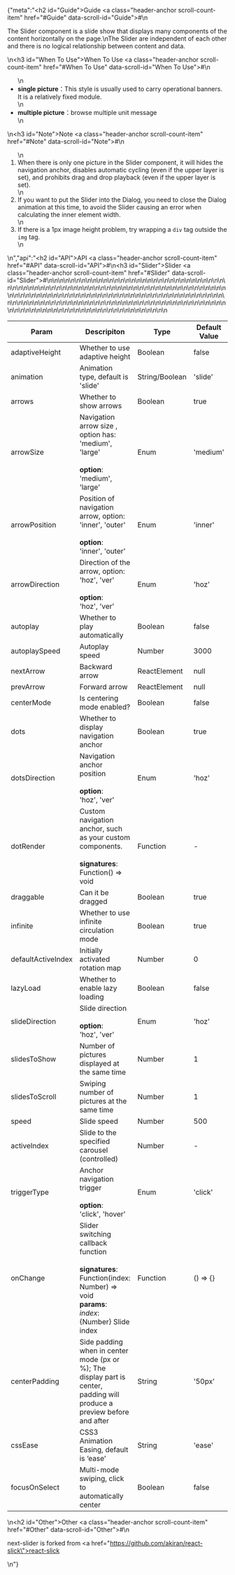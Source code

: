 {"meta":"<h2 id=\"Guide\">Guide <a class=\"header-anchor scroll-count-item\" href=\"#Guide\" data-scroll-id=\"Guide\">#</a></h2>\n<p>The Slider component is a slide show that displays many components of the content horizontally on the page.\nThe Slider are independent of each other and there is no logical relationship between content and data.</p>\n<h3 id=\"When To Use\">When To Use <a class=\"header-anchor scroll-count-item\" href=\"#When To Use\" data-scroll-id=\"When To Use\">#</a></h3>\n<ul>\n<li><strong>single picture</strong>：This style is usually used to carry operational banners. It is a relatively fixed module.</li>\n<li><strong>multiple picture</strong>：browse multiple unit message</li>\n</ul>\n<h3 id=\"Note\">Note <a class=\"header-anchor scroll-count-item\" href=\"#Note\" data-scroll-id=\"Note\">#</a></h3>\n<ol>\n<li>When there is only one picture in the Slider component, it will hides the navigation anchor, disables automatic cycling (even if the upper layer is set), and prohibits drag and drop playback (even if the upper layer is set).</li>\n<li>If you want to put the Slider into the Dialog, you need to close the Dialog animation at this time, to avoid the Slider causing an error when calculating the inner element width.</li>\n<li>If there is a 1px image height problem, try wrapping a <code>div</code> tag outside the <code>img</code> tag.</li>\n</ol>\n","api":"<h2 id=\"API\">API <a class=\"header-anchor scroll-count-item\" href=\"#API\" data-scroll-id=\"API\">#</a></h2>\n<h3 id=\"Slider\">Slider <a class=\"header-anchor scroll-count-item\" href=\"#Slider\" data-scroll-id=\"Slider\">#</a></h3>\n<table>\n<thead>\n<tr>\n<th>Param</th>\n<th>Descripiton</th>\n<th>Type</th>\n<th>Default Value</th>\n</tr>\n</thead>\n<tbody>\n<tr>\n<td>adaptiveHeight</td>\n<td>Whether to use adaptive height</td>\n<td>Boolean</td>\n<td>false</td>\n</tr>\n<tr>\n<td>animation</td>\n<td>Animation type, default is 'slide'</td>\n<td>String/Boolean</td>\n<td>'slide'</td>\n</tr>\n<tr>\n<td>arrows</td>\n<td>Whether to show arrows</td>\n<td>Boolean</td>\n<td>true</td>\n</tr>\n<tr>\n<td>arrowSize</td>\n<td>Navigation arrow size , option has: 'medium', 'large'<br><br><strong>option</strong>:<br>'medium', 'large'</td>\n<td>Enum</td>\n<td>'medium'</td>\n</tr>\n<tr>\n<td>arrowPosition</td>\n<td>Position of navigation arrow, option: 'inner', 'outer'<br><br><strong>option</strong>:<br>'inner', 'outer'</td>\n<td>Enum</td>\n<td>'inner'</td>\n</tr>\n<tr>\n<td>arrowDirection</td>\n<td>Direction of the arrow, option: 'hoz', 'ver'<br><br><strong>option</strong>:<br>'hoz', 'ver'</td>\n<td>Enum</td>\n<td>'hoz'</td>\n</tr>\n<tr>\n<td>autoplay</td>\n<td>Whether to play automatically</td>\n<td>Boolean</td>\n<td>false</td>\n</tr>\n<tr>\n<td>autoplaySpeed</td>\n<td>Autoplay speed</td>\n<td>Number</td>\n<td>3000</td>\n</tr>\n<tr>\n<td>nextArrow</td>\n<td>Backward arrow</td>\n<td>ReactElement</td>\n<td>null</td>\n</tr>\n<tr>\n<td>prevArrow</td>\n<td>Forward arrow</td>\n<td>ReactElement</td>\n<td>null</td>\n</tr>\n<tr>\n<td>centerMode</td>\n<td>Is centering mode enabled?</td>\n<td>Boolean</td>\n<td>false</td>\n</tr>\n<tr>\n<td>dots</td>\n<td>Whether to display navigation anchor</td>\n<td>Boolean</td>\n<td>true</td>\n</tr>\n<tr>\n<td>dotsDirection</td>\n<td>Navigation anchor position<br><br><strong>option</strong>:<br>'hoz', 'ver'</td>\n<td>Enum</td>\n<td>'hoz'</td>\n</tr>\n<tr>\n<td>dotRender</td>\n<td>Custom navigation anchor, such as your custom components.<br><br><strong>signatures</strong>:<br>Function() =&gt; void</td>\n<td>Function</td>\n<td>-</td>\n</tr>\n<tr>\n<td>draggable</td>\n<td>Can it be dragged</td>\n<td>Boolean</td>\n<td>true</td>\n</tr>\n<tr>\n<td>infinite</td>\n<td>Whether to use infinite circulation mode</td>\n<td>Boolean</td>\n<td>true</td>\n</tr>\n<tr>\n<td>defaultActiveIndex</td>\n<td>Initially activated rotation map</td>\n<td>Number</td>\n<td>0</td>\n</tr>\n<tr>\n<td>lazyLoad</td>\n<td>Whether to enable lazy loading</td>\n<td>Boolean</td>\n<td>false</td>\n</tr>\n<tr>\n<td>slideDirection</td>\n<td>Slide direction<br><br><strong>option</strong>:<br>'hoz', 'ver'</td>\n<td>Enum</td>\n<td>'hoz'</td>\n</tr>\n<tr>\n<td>slidesToShow</td>\n<td>Number of pictures displayed at the same time</td>\n<td>Number</td>\n<td>1</td>\n</tr>\n<tr>\n<td>slidesToScroll</td>\n<td>Swiping number of pictures at the same time</td>\n<td>Number</td>\n<td>1</td>\n</tr>\n<tr>\n<td>speed</td>\n<td>Slide speed</td>\n<td>Number</td>\n<td>500</td>\n</tr>\n<tr>\n<td>activeIndex</td>\n<td>Slide to the specified carousel (controlled)</td>\n<td>Number</td>\n<td>-</td>\n</tr>\n<tr>\n<td>triggerType</td>\n<td>Anchor navigation trigger <br><br><strong>option</strong>:<br>'click', 'hover'</td>\n<td>Enum</td>\n<td>'click'</td>\n</tr>\n<tr>\n<td>onChange</td>\n<td>Slider switching callback function<br><br><strong>signatures</strong>:<br>Function(index: Number) =&gt; void<br><strong>params</strong>:<br><em>index</em>: {Number} Slide index</td>\n<td>Function</td>\n<td>() =&gt; {}</td>\n</tr>\n<tr>\n<td>centerPadding</td>\n<td>Side padding when in center mode (px or %); The display part is center, padding will produce a preview before and after</td>\n<td>String</td>\n<td>'50px'</td>\n</tr>\n<tr>\n<td>cssEase</td>\n<td>CSS3 Animation Easing, default is ‘ease’</td>\n<td>String</td>\n<td>'ease'</td>\n</tr>\n<tr>\n<td>focusOnSelect</td>\n<td>Multi-mode swiping, click to automatically center</td>\n<td>Boolean</td>\n<td>false</td>\n</tr>\n</tbody>\n</table>\n<h2 id=\"Other\">Other <a class=\"header-anchor scroll-count-item\" href=\"#Other\" data-scroll-id=\"Other\">#</a></h2>\n<p>next-slider is forked from <a href=\"https://github.com/akiran/react-slick\">react-slick</a></p>\n"}